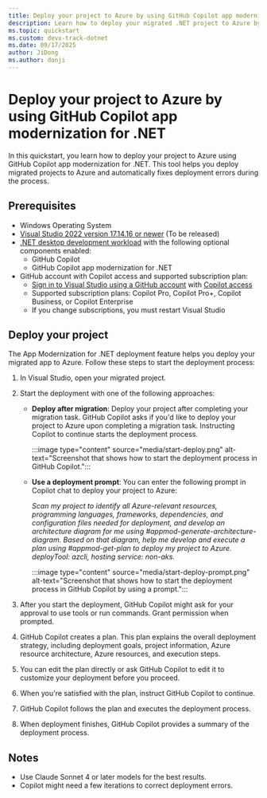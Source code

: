 ```yaml
---
title: Deploy your project to Azure by using GitHub Copilot app modernization for .NET
description: Learn how to deploy your migrated .NET project to Azure by using GitHub Copilot app modernization for .NET.
ms.topic: quickstart
ms.custom: devx-track-dotnet
ms.date: 09/17/2025
author: JiDong
ms.author: donji
---
```


# Deploy your project to Azure by using GitHub Copilot app modernization for .NET

In this quickstart, you learn how to deploy your project to Azure using GitHub Copilot app modernization for .NET. This tool helps you deploy migrated projects to Azure and automatically fixes deployment errors during the process.

## Prerequisites

- Windows Operating System
- [Visual Studio 2022 version 17.14.16 or newer](https://visualstudio.microsoft.com/downloads/) (To be released)
- [.NET desktop development workload](/visualstudio/install/modify-visual-studio?view=vs-2022&preserve-view=true#change-workloads-or-individual-components) with the following optional components enabled:
  - GitHub Copilot
  - GitHub Copilot app modernization for .NET
- GitHub account with Copilot access and supported subscription plan:
  - [Sign in to Visual Studio using a GitHub account](/visualstudio/ide/work-with-github-accounts) with [Copilot access](https://docs.github.com/copilot/about-github-copilot/what-is-github-copilot#getting-access-to-copilot)
  - Supported subscription plans: Copilot Pro, Copilot Pro+, Copilot Business, or Copilot Enterprise
  - If you change subscriptions, you must restart Visual Studio

## Deploy your project

The App Modernization for .NET deployment feature helps you deploy your migrated app to Azure. Follow these steps to start the deployment process:

1. In Visual Studio, open your migrated project.

1. Start the deployment with one of the following approaches:

    - **Deploy after migration**: Deploy your project after completing your migration task. GitHub Copilot asks if you'd like to deploy your project to Azure upon completing a migration task. Instructing Copilot to continue starts the deployment process.

        :::image type="content" source="media/start-deploy.png" alt-text="Screenshot that shows how to start the deployment process in GitHub Copilot.":::

    - **Use a deployment prompt**: You can enter the following prompt in Copilot chat to deploy your project to Azure:

        *Scan my project to identify all Azure-relevant resources, programming languages, frameworks, dependencies, and configuration files needed for deployment, and develop an architecture diagram for me using #appmod-generate-architecture-diagram. Based on that diagram, help me develop and execute a plan using #appmod-get-plan to deploy my project to Azure. deployTool: azcli, hosting service: non-aks.*

        :::image type="content" source="media/start-deploy-prompt.png" alt-text="Screenshot that shows how to start the deployment process in GitHub Copilot by using a prompt.":::

1. After you start the deployment, GitHub Copilot might ask for your approval to use tools or run commands. Grant permission when prompted.

1. GitHub Copilot creates a plan. This plan explains the overall deployment strategy, including deployment goals, project information, Azure resource architecture, Azure resources, and execution steps.

1. You can edit the plan directly or ask GitHub Copilot to edit it to customize your deployment before you proceed.

1. When you're satisfied with the plan, instruct GitHub Copilot to continue.

1. GitHub Copilot follows the plan and executes the deployment process.

1. When deployment finishes, GitHub Copilot provides a summary of the deployment process.

## Notes

- Use Claude Sonnet 4 or later models for the best results.
- Copilot might need a few iterations to correct deployment errors.
